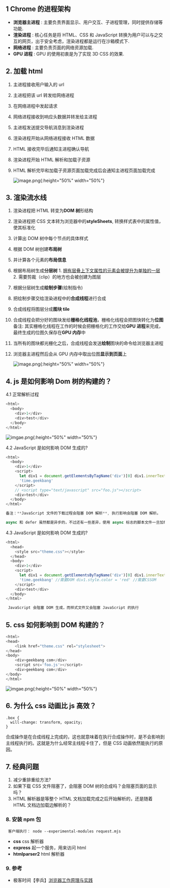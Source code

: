 ## 1 Chrome 的进程架构

- **浏览器主进程** : 主要负责界面显示、用户交互、子进程管理，同时提供存储等功能.
- **渲染进程** : 核心任务是将 HTML、CSS 和 JavaScript 转换为用户可以与之交互的网页，出于安全考虑，渲染进程都是运行在沙箱模式下.
- **网络进程** : 主要负责页面的网络资源加载.
- **GPU 进程** : GPU 的使用初衷是为了实现 3D CSS 的效果.

## 2. 加载 html

1. 主进程接收用户输入的 url
1. 主进程把该 url 转发给网络进程
1. 在网络进程中发起请求
1. 网络进程接收到响应头数据并转发给主进程
1. 主进程发送提交导航消息到渲染进程
1. 渲染进程开始从网络进程接收 HTML 数据
1. HTML 接收完毕后通知主进程确认导航
1. 渲染进程开始 HTML 解析和加载子资源
1. HTML 解析完毕和加载子资源页面加载完成后会通知主进程页面加载完成

   ![image.png](https://static001.geekbang.org/resource/image/92/5d/92d73c75308e50d5c06ad44612bcb45d.png){:height="50%" width="50%"}

## 3. 渲染流水线

1. 渲染进程把 HTML 转变为**DOM 树**形结构
1. 渲染进程把 CSS 文本转为浏览器中的**styleSheets**, 转换样式表中的属性值，使其标准化
1. 计算出 DOM 树中每个节点的具体样式

1. 根据 DOM 树创建**布局树**
1. 并计算各个元素的**布局信息**

1. 根据布局树生成**分层树** 1. [拥有层叠上下文属性的元素会被提升为单独的一层](https://developer.mozilla.org/zh-CN/docs/Web/CSS/CSS_Positioning/Understanding_z_index/The_stacking_context) 2. 需要剪裁（clip）的地方也会被创建为图层
1. 根据分层树生成**绘制步骤**(绘制指令)
1. 把绘制步骤交给渲染进程中的**合成线程**进行合成
1. 合成线程将图层分成**图块 tile**
1. 合成线程会把分好的图块发给**栅格化线程池**，栅格化线程会把图快转化为**位图**
   备注: 其实栅格化线程在工作的时候会把栅格化的工作交给**GPU 进程**来完成，最终生成的位图久保存在**GPU 内存**中
1. 当所有的图块都光栅化之后，合成线程会发送**绘制**图块的命令给浏览器主进程
1. 浏览器主进程然后会从 GPU 内存中取出位图**显示到页面**上

   ![image.png](https://static001.geekbang.org/resource/image/97/37/975fcbf7f83cc20d216f3d68a85d0f37.png){:height="50%" width="50%"}

## 4. js 是如何影响 Dom 树的构建的？

4.1 正常解析过程

```javascript
<html>
  <body>
    <div>1</div>
    <div>test</div>
  </body>
</html>
```

![imgae.png](https://static001.geekbang.org/resource/image/8c/a5/8c7ba966cebb0050b81c0385ffb4f2a5.png){:height="50%" width="50%"}

4.2 JavaScript 是如何影响 DOM 生成的?

```javascript
<html>
  <body>
    <div>1</div>
    <script>
      let div1 = document.getElementsByTagName('div')[0] div1.innerText =
      'time.geekbang'
    </script>
    // <script type="text/javascript" src="foo.js"></script>
    <div>test</div>
  </body>
</html>

备注：**JavaScript 文件的下载过程会阻塞 DOM 解析**, 执行影响会阻塞 DOM 解析。

async 和 defer 虽然都是异步的，不过还有一些差异，使用 async 标志的脚本文件一旦加载完成，会立即执行；而使用了 defer 标记的脚本文件，需要在 DOMContentLoaded 事件之前执行。defer标记的多个脚本需要按顺序执行 而aysnc标记的多个脚本是无序的
```

4.3 JavaScript 是如何影响 DOM 生成的?

```javascript
<html>
  <head>
    <style src="theme.css"></style>
  </head>
  <body>
    <div>1</div>
    <script>
      let div1 = document.getElementsByTagName('div')[0] div1.innerText =
      'time.geekbang' //需要DOM div1.style.color = 'red' //需要CSSOM
    </script>
    <div>test</div>
  </body>
</html>

 JavaScript 会阻塞 DOM 生成，而样式文件又会阻塞 JavaScript 的执行
```

## 5. css 如何影响到 DOM 构建的？

```javascript
<html>
<head>
    <link href="theme.css" rel="stylesheet">
</head>
<body>
    <div>geekbang com</div>
    <script src='foo.js'></script>
    <div>geekbang com</div>
</body>
</html>
```

![imgae.png](https://static001.geekbang.org/resource/image/76/1f/7641c75a80133e747aa2faae8f4c8d1f.png){:height="50%" width="50%"}

## 6. 为什么 css 动画比 js 高效？

```
.box {
  will-change: transform, opacity;
}
```

合成操作是在合成线程上完成的，这也就意味着在执行合成操作时，是不会影响到主线程执行的。这就是为什么经常主线程卡住了，但是 CSS 动画依然能执行的原因。

## 7. 经典问题

1.  减少重排重绘方法?
2.  如果下载 CSS 文件阻塞了，会阻塞 DOM 树的合成吗？会阻塞页面的显示吗？
3.  HTML 解析器是等整个 HTML 文档加载完成之后开始解析的，还是随着 HTML 文档边加载边解析的？

### 8. 安装 npm 包

```
 客户端执行： node --experimental-modules request.mjs

```

- **css** css 解析器
- **express** 起一个服务，用来访问 html
- **htmlparser2** html 解析器

### 9. 参考
- 极客时间【李兵】[浏览器工作原理与实践](https://time.geekbang.org/column/intro/100033601?tab=catalog)


